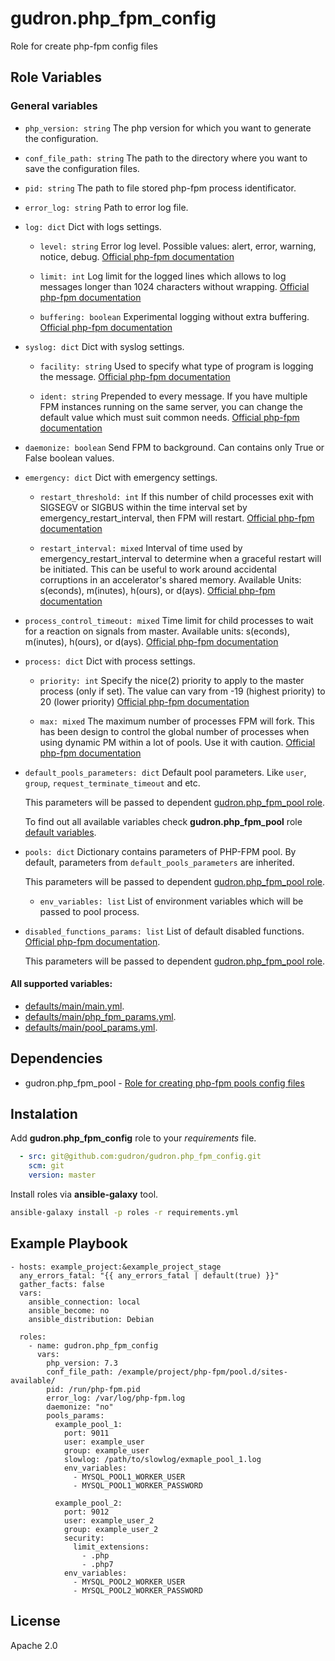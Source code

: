 gudron.php_fpm_config
=====================

Role for create php-fpm config files

Role Variables
--------------

### General variables

  * `php_version: string`
    The php version for which you want to generate the configuration.

  * `conf_file_path: string`
    The path to the directory where you want to save the configuration files.

  * `pid: string`
    The path to file stored php-fpm process identificator.

  * `error_log: string`
    Path to error log file.

  * `log: dict`
    Dict with logs settings.

    * `level: string`
      Error log level. Possible values: alert, error, warning, notice, debug. [Official php-fpm documentation](https://www.php.net/manual/en/install.fpm.configuration.php#log-level)

    * `limit: int`
      Log limit for the logged lines which allows to log messages longer than 1024 characters without wrapping. [Official php-fpm documentation](https://www.php.net/manual/en/install.fpm.configuration.php#log-limit)

    * `buffering: boolean`
      Experimental logging without extra buffering. [Official php-fpm documentation](https://www.php.net/manual/en/install.fpm.configuration.php#log-buffering)

  * `syslog: dict`
    Dict with syslog settings.

    * `facility: string`
      Used to specify what type of program is logging the message. [Official php-fpm documentation](https://www.php.net/manual/en/install.fpm.configuration.php#syslog-ident)

    * `ident: string`
      Prepended to every message. If you have multiple FPM instances running on the same server, you can change the default value which must suit common needs. [Official php-fpm documentation](https://www.php.net/manual/en/install.fpm.configuration.php#syslog-facility)

  * `daemonize: boolean`
    Send FPM to background. Can contains only True or False boolean values.

  * `emergency: dict`
    Dict with emergency settings.

    * `restart_threshold: int`
      If this number of child processes exit with SIGSEGV or SIGBUS within the time interval set by emergency_restart_interval, then FPM will restart. [Official php-fpm documentation](https://www.php.net/manual/en/install.fpm.configuration.php#emergency-restart-threshold)

    * `restart_interval: mixed`
      Interval of time used by emergency_restart_interval to determine when a graceful restart will be initiated. This can be useful to work around accidental corruptions in an accelerator's shared memory. Available Units: s(econds), m(inutes), h(ours), or d(ays). [Official php-fpm documentation](https://www.php.net/manual/en/install.fpm.configuration.php#emergency-restart-interval)

  * `process_control_timeout: mixed`
    Time limit for child processes to wait for a reaction on signals from master. Available units: s(econds), m(inutes), h(ours), or d(ays). [Official php-fpm documentation](https://www.php.net/manual/en/install.fpm.configuration.php#process-control-timeout)

  * `process: dict`
    Dict with process settings.

    * `priority: int`
      Specify the nice(2) priority to apply to the master process (only if set). The value can vary from -19 (highest priority) to 20 (lower priority) [Official php-fpm documentation](https://www.php.net/manual/en/install.fpm.configuration.php#process-priority)

    * `max: mixed`
      The maximum number of processes FPM will fork. This has been design to control the global number of processes when using dynamic PM within a lot of pools. Use it with caution. [Official php-fpm documentation](https://www.php.net/manual/en/install.fpm.configuration.php#process-max)

  * `default_pools_parameters: dict`
    Default pool parameters. Like `user`, `group`, `request_terminate_timeout` and etc.

    This parameters will be passed to dependent [gudron.php_fpm_pool role](https://github.com/gudron/gudron.nginx_vhost).

    To find out all available variables check **gudron.php_fpm_pool** role [default variables](https://github.com/gudron/gudron.php_fpm_pool/blob/master/defaults/main/main.yml).

  * `pools: dict`
    Dictionary contains parameters of PHP-FPM pool. By default, parameters from `default_pools_parameters` are inherited. 

    This parameters will be passed to dependent [gudron.php_fpm_pool role](https://github.com/gudron/gudron.nginx_vhost).

    * `env_variables: list`
      List of environment variables which will be passed to pool process.

  * `disabled_functions_params: list`
    List of default disabled functions. [Official php-fpm documentation](https://www.php.net/manual/en/ini.core.php#ini.disable-functions).

    This parameters will be passed to dependent [gudron.php_fpm_pool role](https://github.com/gudron/gudron.nginx_vhost).

#### All supported variables: 

  * [defaults/main/main.yml](defaults/main/main.yml).
  * [defaults/main/php_fpm_params.yml](defaults/main/php_fpm_params.yml).
  * [defaults/main/pool_params.yml](defaults/main/pool_params.yml).

Dependencies
------------

  * gudron.php_fpm_pool - [Role for creating php-fpm pools config files](https://github.com/gudron/gudron.php_fpm_pool)

Instalation
-----------

Add **gudron.php_fpm_config** role to your *requirements* file.

```yaml
  - src: git@github.com:gudron/gudron.php_fpm_config.git
    scm: git
    version: master
```

Install roles via **ansible-galaxy** tool.

```bash
ansible-galaxy install -p roles -r requirements.yml
```

Example Playbook
----------------

    - hosts: example_project:&example_project_stage
      any_errors_fatal: "{{ any_errors_fatal | default(true) }}"
      gather_facts: false
      vars:
        ansible_connection: local
        ansible_become: no
        ansible_distribution: Debian
            
      roles:
        - name: gudron.php_fpm_config
          vars: 
            php_version: 7.3
            conf_file_path: /example/project/php-fpm/pool.d/sites-available/
            pid: /run/php-fpm.pid
            error_log: /var/log/php-fpm.log
            daemonize: "no"
            pools_params:
              example_pool_1:
                port: 9011
                user: example_user
                group: example_user
                slowlog: /path/to/slowlog/exmaple_pool_1.log
                env_variables:
                  - MYSQL_POOL1_WORKER_USER
                  - MYSQL_POOL1_WORKER_PASSWORD

              example_pool_2:
                port: 9012
                user: example_user_2
                group: example_user_2
                security:
                  limit_extensions:
                    - .php
                    - .php7
                env_variables:
                  - MYSQL_POOL2_WORKER_USER
                  - MYSQL_POOL2_WORKER_PASSWORD

License
-------

Apache 2.0
